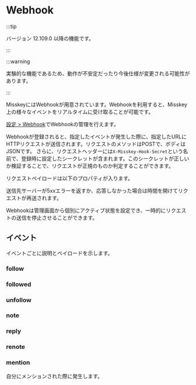 # Webhook

:::tip

バージョン 12.109.0 以降の機能です。

:::

:::warning

実験的な機能であるため、動作が不安定だったり今後仕様が変更される可能性があります。

:::

MisskeyにはWebhookが用意されています。Webhookを利用すると、Misskey上の様々なイベントをリアルタイムに受け取ることが可能です。

[設定 > Webhook](mi-web://settings/webhook)でWebhookの管理を行えます。

Webhookが登録されると、指定したイベントが発生した際に、指定したURLにHTTPリクエストが送信されます。リクエストのメソッドはPOSTで、ボディはJSONです。
さらに、リクエストヘッダーには`X-Misskey-Hook-Secret`という名前で、登録時に設定したシークレットが含まれます。このシークレットが正しいか検証することで、リクエストが正規のものか判定することができます。

リクエストペイロードは以下のプロパティが入ります。

<MkSchemaViewerItemObject :schema="{
type: 'object',
properties: {
hookId: {
 type: 'string',
 description: 'Webhook ID',
},
userId: {
 type: 'string',
 description: 'Webhook作成者のユーザーID',
},
eventId: {
 type: 'string',
 description: 'イベントのID',
},
createdAt: {
 type: 'integer',
 description: 'イベントが発生した日時(UNIX time、ミリ秒)',
},
type: {
 type: 'string',
 description: 'イベントの種類',
},
body: {
 type: 'object',
 description: 'イベントのペイロード',
},
}
}"/>

送信先サーバーが5xxエラーを返すか、応答しなかった場合は時間を開けてリクエストが再送されます。

Webhookは管理画面から個別にアクティブ状態を設定でき、一時的にリクエストの送信を停止させることができます。

## イベント

イベントごとに説明とペイロードを示します。

### follow

<MkSchemaViewerItemObject :schema="{
type: 'object',
properties: {
 user: {
 	$ref: 'misskey://User',
 	description: 'フォローを行ったユーザー',
 },
}
}"/>

<MkSchemaViewerItemObject :schema="{
type: 'object',
properties: {
user: {
 $ref: 'misskey://User',
 description: 'フォローしたユーザー',
},
}
}"/>

### followed

<MkSchemaViewerItemObject :schema="{
type: 'object',
properties: {
 user: {
 	$ref: 'misskey://User',
 	description: 'フォロー解除したユーザー',
 },
}
}"/>

<MkSchemaViewerItemObject :schema="{
type: 'object',
properties: {
user: {
 $ref: 'misskey://User',
 description: 'フォローを行ったユーザー',
},
}
}"/>

### unfollow

<MkSchemaViewerItemObject :schema="{
type: 'object',
properties: {
 note: {
 	$ref: 'misskey://Note',
 	description: '作成されたノート',
 },
}
}"/>

<MkSchemaViewerItemObject :schema="{
type: 'object',
properties: {
user: {
 $ref: 'misskey://User',
 description: 'フォロー解除したユーザー',
},
}
}"/>

### note

<MkSchemaViewerItemObject :schema="{
type: 'object',
properties: {
 note: {
 	$ref: 'misskey://Note',
 	description: '返信',
 },
}
}"/>

<MkSchemaViewerItemObject :schema="{
type: 'object',
properties: {
note: {
 $ref: 'misskey://Note',
 description: '作成されたノート',
},
}
}"/>

### reply

<MkSchemaViewerItemObject :schema="{
type: 'object',
properties: {
 note: {
 	$ref: 'misskey://Note',
 	description: 'Renote',
 },
}
}"/>

<MkSchemaViewerItemObject :schema="{
type: 'object',
properties: {
note: {
 $ref: 'misskey://Note',
 description: '返信',
},
}
}"/>

### renote

<MkSchemaViewerItemObject :schema="{
type: 'object',
properties: {
 note: {
 	$ref: 'misskey://Note',
 	description: 'メンションを含むノート',
 },
}
}"/>

<MkSchemaViewerItemObject :schema="{
type: 'object',
properties: {
note: {
 $ref: 'misskey://Note',
 description: 'Renote',
},
}
}"/>

### mention

自分にメンションされた際に発生します。

<MkSchemaViewerItemObject :schema="{
type: 'object',
properties: {
note: {
 $ref: 'misskey://Note',
 description: 'メンションを含むノート',
},
}
}"/>
